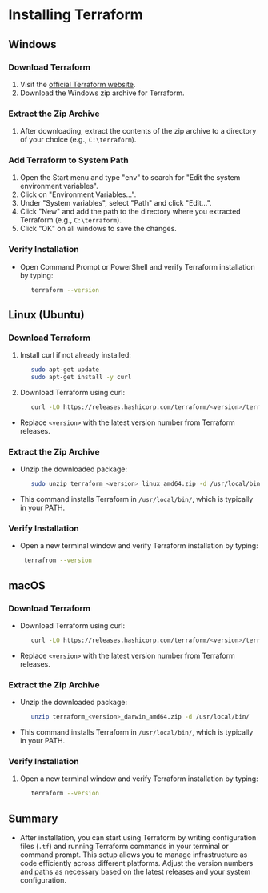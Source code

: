 # Installing Terraform

## Windows

### Download Terraform

1. Visit the [official Terraform website](https://www.terraform.io/downloads.html).
2. Download the Windows zip archive for Terraform.

### Extract the Zip Archive

1. After downloading, extract the contents of the zip archive to a directory of your choice (e.g., `C:\terraform`).

### Add Terraform to System Path

1. Open the Start menu and type "env" to search for "Edit the system environment variables".
2. Click on "Environment Variables...".
3. Under "System variables", select "Path" and click "Edit...".
4. Click "New" and add the path to the directory where you extracted Terraform (e.g., `C:\terraform`).
5. Click "OK" on all windows to save the changes.

### Verify Installation

- Open Command Prompt or PowerShell and verify Terraform installation by typing:
   ```bash
      terraform --version


## Linux (Ubuntu)

### Download Terraform

1. Install curl if not already installed:
   ```bash
      sudo apt-get update
      sudo apt-get install -y curl
2. Download Terraform using curl:
   ```bash
      curl -LO https://releases.hashicorp.com/terraform/<version>/terraform_<version>_linux_amd64.zip

- Replace `<version>` with the latest version number from Terraform releases.

### Extract the Zip Archive

- Unzip the downloaded package:
   ```bash
      sudo unzip terraform_<version>_linux_amd64.zip -d /usr/local/bin/

- This command installs Terraform in `/usr/local/bin/`, which is typically in your PATH.

### Verify Installation

 - Open a new terminal window and verify Terraform installation by typing:
   ```bash
    terrafrom --version

## macOS

### Download Terraform

- Download Terraform using curl:
   ```bash
      curl -LO https://releases.hashicorp.com/terraform/<version>/terraform_<version>_darwin_amd64.zip

- Replace `<version>` with the latest version number from Terraform releases.

### Extract the Zip Archive

- Unzip the downloaded package:
   ```bash
      unzip terraform_<version>_darwin_amd64.zip -d /usr/local/bin/

- This command installs Terraform in `/usr/local/bin/`, which is typically in your PATH.

### Verify Installation

1. Open a new terminal window and verify Terraform installation by typing:
   ```bash
      terraform --version

## Summary

- After installation, you can start using Terraform by writing configuration files (`.tf`) and running Terraform commands in your terminal or command prompt. This setup allows you to manage infrastructure as code efficiently across different platforms. Adjust the version numbers and paths as necessary based on the latest releases and your system configuration.


